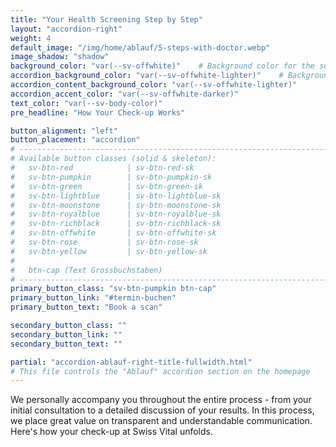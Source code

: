 ```yaml
---
title: "Your Health Screening Step by Step"
layout: "accordion-right"
weight: 4
default_image: "/img/home/ablauf/5-steps-with-doctor.webp"
image_shadow: "shadow"
background_color: "var(--sv-offwhite)"    # Background color for the section
accordion_background_color: "var(--sv-offwhite-lighter)"    # Background color for the accordion
accordion_content_background_color: "var(--sv-offwhite-lighter)"
accordion_accent_color: "var(--sv-offwhite-darker)"
text_color: "var(--sv-body-color)"
pre_headline: "How Your Check-up Works"

button_alignment: "left"
button_placement: "accordion"
# ------------------------------------------------------------------------------
# Available button classes (solid & skeleton):
#   sv-btn-red            | sv-btn-red-sk
#   sv-btn-pumpkin        | sv-btn-pumpkin-sk
#   sv-btn-green          | sv-btn-green-sk
#   sv-btn-lightblue      | sv-btn-lightblue-sk
#   sv-btn-moonstone      | sv-btn-moonstone-sk
#   sv-btn-royalblue      | sv-btn-royalblue-sk
#   sv-btn-richblack      | sv-btn-richblack-sk
#   sv-btn-offwhite       | sv-btn-offwhite-sk
#   sv-btn-rose           | sv-btn-rose-sk
#   sv-btn-yellow         | sv-btn-yellow-sk
#
#   btn-cap (Text Grossbuchstaben)
# ------------------------------------------------------------------------------
primary_button_class: "sv-btn-pumpkin btn-cap"
primary_button_link: "#termin-buchen"
primary_button_text: "Book a scan"

secondary_button_class: ""
secondary_button_link: ""
secondary_button_text: ""

partial: "accordion-ablauf-right-title-fullwidth.html"
# This file controls the "Ablauf" accordion section on the homepage 
---
```


We personally accompany you throughout the entire process - from your initial consultation to a detailed discussion of your results. In this process, we place great value on transparent and understandable communication. Here's how your check-up at Swiss Vital unfolds.